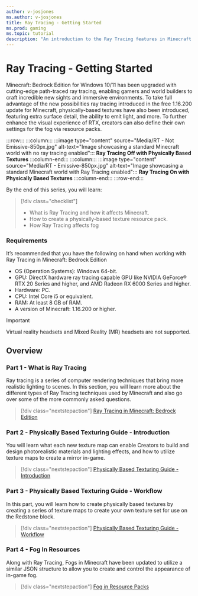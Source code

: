 ```yaml
---
author: v-josjones
ms.author: v-josjones
title: Ray Tracing - Getting Started
ms.prod: gaming
ms.topic: tutorial
description: "An introduction to the Ray Tracing features in Minecraft: Bedrock Edition"
---
```


# Ray Tracing - Getting Started

Minecraft: Bedrock Edition for Windows 10/11 has been upgraded with cutting-edge path-traced ray tracing, enabling gamers and world builders to craft incredible new sights and immersive environments. To take full advantage of the new possibilities ray tracing introduced in the free 1.16.200 update for Minecraft, physically-based textures have also been introduced, featuring extra surface detail, the ability to emit light, and more. To further enhance the visual experience of RTX, creators can also define their own settings for the fog via resource packs.

:::row:::
    :::column:::
        :::image type="content" source="Media/RT - Not Emissive-850px.jpg" alt-text="Image showcasing a standard Minecraft world with no ray tracing enabled":::
        **Ray Tracing Off with Physically Based Textures**
    :::column-end:::
    :::column:::
        :::image type="content" source="Media/RT - Emissive-850px.jpg" alt-text="Image showcasing a standard Minecraft world with Ray Tracing enabled":::
        **Ray Tracing On with Physically Based Textures**
    :::column-end:::
:::row-end:::

By the end of this series, you will learn:

> [!div class="checklist"]
>
> - What is Ray Tracing and how it affects Minecraft.
> - How to create a physically-based texture resource pack.
> - How Ray Tracing affects fog

### Requirements

It’s recommended that you have the following on hand when working with Ray Tracing in Minecraft: Bedrock Edition

- OS (Operation Systems): Windows 64-bit.
- GPU: DirectX hardware ray tracing capable GPU like NVIDIA GeForce® RTX 20 Series and higher, and AMD Radeon RX 6000 Series and higher.
- Hardware: PC.
- CPU: Intel Core i5 or equivalent.
- RAM: At least 8 GB of RAM.
- A version of Minecraft: 1.16.200 or higher.

> [!IMPORTANT]
> Virtual reality headsets and Mixed Reality (MR) headsets are not supported.

## Overview

### Part 1 - What is Ray Tracing

Ray tracing is a series of computer rendering techniques that bring more realistic lighting to scenes. In this section, you will learn more about the different types of Ray Tracing techniques used by Minecraft and also go over some of the more commonly asked questions.

> [!div class="nextstepaction"]
> [Ray Tracing in Minecraft: Bedrock Edition](Documents/RTX_WhatIsRayTracing.md)

### Part 2 - Physically Based Texturing Guide - Introduction

You will learn what each new texture map can enable Creators to build and design photorealistic materials and lighting effects, and how to utilize texture maps to create a mirror in-game.

> [!div class="nextstepaction"]
> [Physically Based Texturing Guide - Introduction](Documents/RTX_PBRTexturingGuide_Intro.md)

### Part 3 - Physically Based Texturing Guide - Workflow

In this part, you will learn how to create physically based textures by creating a series of texture maps to create your own texture set for use on the Redstone block.

> [!div class="nextstepaction"]
> [Physically Based Texturing Guide - Workflow](Documents/RTX_PBRTexturingGuide_Workflow.md)

### Part 4 - Fog In Resources

Along with Ray Tracing, Fogs in Minecraft have been updated to utilize a similar JSON structure to allow you to create and control the appearance of in-game fog.

> [!div class="nextstepaction"]
> [Fog in Resource Packs](../../FogInResourcePacks.md)
